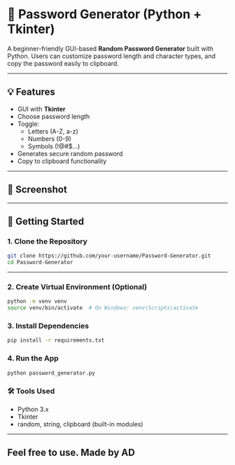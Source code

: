 # 🔐 Password Generator (Python + Tkinter)

A beginner-friendly GUI-based **Random Password Generator** built with Python. Users can customize password length and character types, and copy the password easily to clipboard.

---

## 💡 Features

- GUI with **Tkinter**
- Choose password length
- Toggle:
  - Letters (A-Z, a-z)
  - Numbers (0-9)
  - Symbols (!@#$...)
- Generates secure random password
- Copy to clipboard functionality

---

## 📸 Screenshot



---

## 🚀 Getting Started

### 1. Clone the Repository

```bash
git clone https://github.com/your-username/Password-Generator.git
cd Password-Generator
```
---
### 2. Create Virtual Environment (Optional)
```bash
python -m venv venv
source venv/bin/activate  # On Windows: venv\Scripts\activate
```
### 3. Install Dependencies
```bash
pip install -r requirements.txt
```
### 4. Run the App
```bash
python password_generator.py
```
### 🛠️ Tools Used
- Python 3.x
- Tkinter
- random, string, clipboard (built-in modules)
---
## Feel free to use. Made by AD
